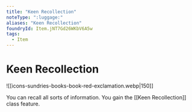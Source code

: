 ```yaml
---
title: "Keen Recollection"
noteType: ":luggage:"
aliases: "Keen Recollection"
foundryId: Item.jNT7Gd26WKbV6A5w
tags:
  - Item
---
```


# Keen Recollection
![[icons-sundries-books-book-red-exclamation.webp|150]]

You can recall all sorts of information. You gain the [[Keen Recollection]] class feature.
